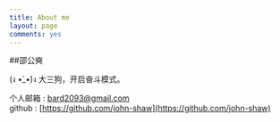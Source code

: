 ```yaml
---
title: About me
layout: page
comments: yes
---
```

  
##邵公奭    

(ง •̀_•́)ง 大三狗，开启奋斗模式。

个人邮箱	:	bard2093@gmail.com           
github 	: 	[https://github.com/john-shaw](https://github.com/john-shaw)   
